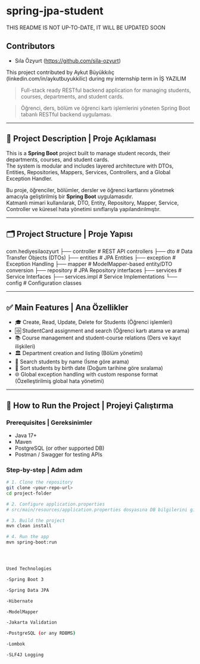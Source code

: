 # spring-jpa-student


THIS README IS NOT UP-TO-DATE, IT WILL BE UPDATED SOON

## Contributors
- Sıla Özyurt (https://github.com/sila-ozyurt)

This project contributed by Aykut Büyükkılıç (linkedin.com/in/aykutbuyukkilic) during my internship term in İŞ YAZILIM


> Full-stack ready RESTful backend application for managing students, courses, departments, and student cards.

> Öğrenci, ders, bölüm ve öğrenci kartı işlemlerini yöneten Spring Boot tabanlı RESTful backend uygulaması.

---

## 📌 Project Description | Proje Açıklaması

This is a **Spring Boot** project built to manage student records, their departments, courses, and student cards.  
The system is modular and includes layered architecture with DTOs, Entities, Repositories, Mappers, Services, Controllers, and a Global Exception Handler.

Bu proje, öğrenciler, bölümler, dersler ve öğrenci kartlarını yönetmek amacıyla geliştirilmiş bir **Spring Boot** uygulamasıdır.  
Katmanlı mimari kullanılarak, DTO, Entity, Repository, Mapper, Service, Controller ve küresel hata yönetimi sınıflarıyla yapılandırılmıştır.

---

## 🗂 Project Structure | Proje Yapısı
com.hediyesilaozyurt
├── controller # REST API controllers
├── dto # Data Transfer Objects (DTOs)
├── entities # JPA Entities
├── exception # Exception Handling
├── mapper # ModelMapper-based entity/DTO conversion
├── repository # JPA Repository interfaces
├── services # Service Interfaces
├── services.impl # Service Implementations
└── config # Configuration classes



---

## ✅ Main Features | Ana Özellikler

- 🎓 Create, Read, Update, Delete for Students (Öğrenci işlemleri)
- 🆔 StudentCard assignment and search (Öğrenci kartı atama ve arama)
- 📚 Course management and student-course relations (Ders ve kayıt ilişkileri)
- 🏛 Department creation and listing (Bölüm yönetimi)
- 🔎 Search students by name (İsme göre arama)
- 📅 Sort students by birth date (Doğum tarihine göre sıralama)
- 🌐 Global exception handling with custom response format (Özelleştirilmiş global hata yönetimi)

---

## 🧪 How to Run the Project | Projeyi Çalıştırma

### Prerequisites | Gereksinimler
- Java 17+
- Maven
- PostgreSQL (or other supported DB)
- Postman / Swagger for testing APIs

### Step-by-step | Adım adım
```bash
# 1. Clone the repository
git clone <your-repo-url>
cd project-folder

# 2. Configure application.properties
# src/main/resources/application.properties dosyasına DB bilgilerini girin

# 3. Build the project
mvn clean install

# 4. Run the app
mvn spring-boot:run




Used Technologies 

-Spring Boot 3

-Spring Data JPA

-Hibernate

-ModelMapper

-Jakarta Validation

-PostgreSQL (or any RDBMS)

-Lombok

-SLF4J Logging

